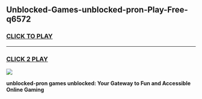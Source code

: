 
## Unblocked-Games-unblocked-pron-Play-Free-q6572
<h3>
<a href="https://premium76.site?title=unblocked-pron&ref=10A">CLICK TO PLAY</a></h3>
<hr>

<h3>
<a href="https://premium76.site?title=unblocked-pron&ref=10A">CLICK 2 PLAY</a>
  
</h3>

<a href="https://premium76.site?title=unblocked-pron&ref=10A"><img src="https://clearcache.store/games.png"></a>


**unblocked-pron games unblocked: Your Gateway to Fun and Accessible Online Gaming**
